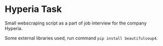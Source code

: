 # Hyperia Task
Small webscraping script as a part of job interview for the company Hyperia.

Some external libraries used, run command `pip install beautifulsoup4`.
